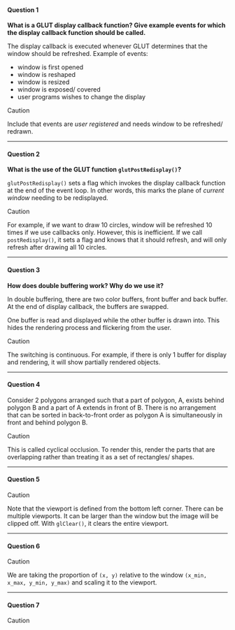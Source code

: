 #### Question 1
**What is a GLUT display callback function? Give example events for which the display callback function should be called.**

The display callback is executed whenever GLUT determines that the window should be refreshed.
Example of events:
- window is first opened
- window is reshaped
- window is resized
- window is exposed/ covered
- user programs wishes to change the display

>[!caution]
>Include that events are *user registered* and needs window to be refreshed/ redrawn.

---

#### Question 2
**What is the use of the GLUT function `glutPostRedisplay()`?**

`glutPostRedisplay()` sets a flag which invokes the display callback function at the end of the event loop. In other words, this marks the plane of *current window* needing to be redisplayed.

>[!caution]
>For example, if we want to draw 10 circles, window will be refreshed 10 times if we use callbacks only. However, this is inefficient. If we call `postRedisplay()`, it sets a flag and knows that it should refresh, and will only refresh after drawing all 10 circles.

---

#### Question 3
**How does double buffering work? Why do we use it?**

In double buffering, there are two color buffers, front buffer and back buffer. At the end of display callback, the buffers are swapped.

One buffer is read and displayed while the other buffer is drawn into. This hides the rendering process and flickering from the user.

>[!caution]
>The switching is continuous. For example, if there is only 1 buffer for display and rendering, it will show partially rendered objects.

---

#### Question 4

Consider 2 polygons arranged such that a part of polygon, A, exists behind polygon B and a part of A extends in front of B. There is no arrangement that can be sorted in back-to-front order as polygon A is simultaneously in front and behind polygon B.

>[!caution]
>This is called cyclical occlusion. To render this, render the parts that are overlapping rather than treating it as a set of rectangles/ shapes.

---

#### Question 5

>[!caution]
>Note that the viewport is defined from the bottom left corner. There can be multiple viewports. It can be larger than the window but the image will be clipped off. With `glClear()`, it clears the entire viewport.


----

#### Question 6

>[!caution]
> We are taking the proportion of `(x, y)` relative to the window `(x_min, x_max, y_min, y_max)` and scaling it to the viewport.

---

#### Question 7

>[!caution]
